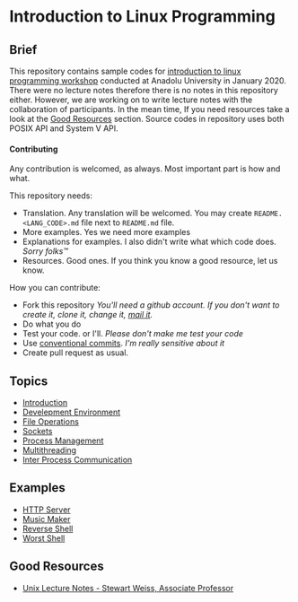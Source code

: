 # Introduction to Linux Programming
## Brief
This repository contains sample codes for [introduction to linux programming workshop](https://kamp.linux.org.tr/2020/kis/kurslar/linux-sistem-programlamaya-giris/) conducted at Anadolu University in January 2020. There were no lecture notes therefore there is no notes in this repository either. However, we are working on to write lecture notes with the collaboration of participants. In the mean time, If you need resources take a look at the [Good Resources](#good-resources) section. Source codes in repository uses both POSIX API and System V API.
#### Contributing
Any contribution is welcomed, as always. Most important part is how and what.

This repository needs:
- Translation. Any translation will be welcomed. You may create `README.<LANG_CODE>.md` file next to `README.md` file.
- More examples. Yes we need more examples
- Explanations for examples. I also didn't write what which code does. _Sorry folks™_
- Resources. Good ones. If you think you know a good resource, let us know.

How you can contribute:
- Fork this repository _You'll need a github account. If you don't want to create it, clone it, change it, [mail it](mailto:emircem.gezer@gmail.com)._
- Do what you do
- Test your code. or I'll. _Please don't make me test your code_
- Use [conventional commits](https://www.conventionalcommits.org). _I'm really sensitive about it_
- Create pull request as usual.

## Topics
- [Introduction](00-introduction)
- [Develepment Environment](01-development-environment)
- [File Operations](02-file-operations)
- [Sockets](03-sockets)
- [Process Management](04-process-management)
- [Multithreading](05-multithreading)
- [Inter Process Communication](06-inter-process-communication)

## Examples
- [HTTP Server](07-projects/01-http-server-fantasy)
- [Music Maker](07-projects/02-musicmaker)
- [Reverse Shell](07-projects/03-reverse-shell)
- [Worst Shell](07-projects/04-worst-shell)

## Good Resources
- [Unix Lecture Notes - Stewart Weiss, Associate Professor](http://www.compsci.hunter.cuny.edu/~sweiss/course_materials/unix_lecture_notes.php?fbclid=IwAR3q1vunyp8N2yxauL_pqTGllDxSKBOjl-DrjGcd3A0E5JEuc72djsJDMAw)
